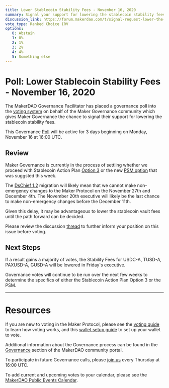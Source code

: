 ```yaml
---
title: Lower Stablecoin Stability Fees - November 16, 2020
summary: Signal your support for lowering the stablecoin stability fees.
discussion_link: https://forum.makerdao.com/t/signal-request-lower-the-stablecoin-vault-fees/5131
vote_type: Ranked Choice IRV
options:
   0: Abstain
   1: 0%
   2: 1%
   3: 2%
   4: 4%
   5: Something else
---
```

# Poll: Lower Stablecoin Stability Fees - November 16, 2020

The MakerDAO Governance Facilitator has placed a governance poll into the [voting system](https://vote.makerdao.com/polling) on behalf of the Maker Governance community which gives Maker Governance the chance to signal their support for lowering the stablecoin stability fees.

This Governance [Poll](https://community-development.makerdao.com/en/learn/governance/on-chain-gov) will be active for 3 days beginning on Monday, November 16 at 16:00 UTC.

## Review

Maker Governance is currently in the process of settling whether we proceed with Stablecoin Action Plan [Option 3](https://vote.makerdao.com/polling/QmY1vJPs?network=mainnet#vote-breakdown) or the new [PSM option](https://forum.makerdao.com/t/signal-request-accelerate-the-psm-launch/5094) that was suggsted this week. 

The [DsChief 1.2](https://forum.makerdao.com/t/dschief-1-2-flash-loan-protection-for-maker-governance/5115) migration will likely mean that we cannot make non-emergency changes to the Maker Protocol on the November 27th and December 4th. The November 20th executive will likely be the last chance to make non-emergency changes before the December 11th.

Given this delay, it may be advantageous to lower the stablecoin vault fees until the path forward can be decided.

Please review the discussion [thread](https://forum.makerdao.com/t/signal-request-lower-the-stablecoin-vault-fees/5131) to further inform your position on this issue before voting.

## Next Steps

If a result gains a majority of votes, the Stability Fees for USDC-A, TUSD-A, PAXUSD-A, GUSD-A will be lowered in Friday's executive.

Governance votes will continue to be run over the next few weeks to determine the specifics of either the Stablecoin Action Plan Option 3 or the PSM.

---

# Resources

If you are new to voting in the Maker Protocol, please see the [voting guide](https://community-development.makerdao.com/en/learn/governance/how-voting-works/) to learn how voting works, and this [wallet setup guide](https://community-development.makerdao.com/en/learn/governance/voting-setup/) to set up your wallet to vote.

Additional information about the Governance process can be found in the [Governance](https://community-development.makerdao.com/en/learn/governance) section of the MakerDAO community portal.

To participate in future Governance calls, please [join us](https://github.com/makerdao/community/tree/master/governance/governance-and-risk-meetings) every Thursday at 16:00 UTC.

To add current and upcoming votes to your calendar, please see the [MakerDAO Public Events Calendar](https://calendar.google.com/calendar/embed?src=makerdao.com_3efhm2ghipksegl009ktniomdk%40group.calendar.google.com&ctz=UTC&mode=week&showCalendars=0&showPrint=0).

